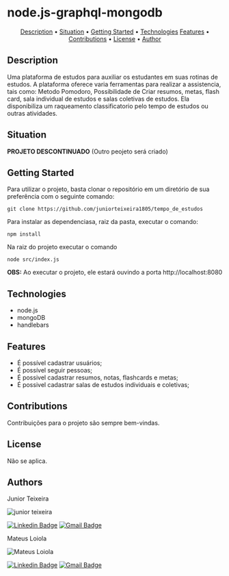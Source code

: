 # node.js-graphql-mongodb

<p align="center">
 <a href="#Description">Description</a> •
 <a href="#Situation">Situation</a> •
 <a href="#GettingStarted">Getting Started</a> • 
 <a href="#Technologies">Technologies</a>
 <a href="#Features">Features</a> • 
 <a href="#Contributions">Contributions</a> •
 <a href="#License">License</a> • 
 <a href="#Author">Author</a>
</p>

## Description
Uma plataforma de estudos para auxiliar os estudantes em suas rotinas de estudos. A plataforma oferece varia ferramentas para realizar a assistencia, tais como: Metodo Pomodoro, Possibilidade de Criar resumos, metas, flash card, sala individual de estudos e salas coletivas de estudos. Ela disponibiliza um raqueamento classificatorio pelo tempo de estudos ou outras atividades.

## Situation
**PROJETO DESCONTINUADO**
(Outro peojeto será criado)

## Getting Started
Para utilizar o projeto, basta clonar o repositório em um diretório de sua preferência com o seguinte comando:
```
git clone https://github.com/juniorteixeira1805/tempo_de_estudos
```
Para instalar as dependenciasa, raiz da pasta, executar o comando:
```
npm install
```
Na raiz do projeto executar o comando
```
node src/index.js
```
<span><strong>OBS:</strong> Ao executar o projeto, ele estará ouvindo a porta http://localhost:8080</span>

## Technologies
- node.js
- mongoDB
- handlebars

## Features
- É possível cadastrar usuários;
- É possível seguir pessoas;
- É possivel cadastrar resumos, notas, flashcards e metas;
- É possivel cadastrar salas de estudos individuais e coletivas;

## Contributions
Contribuições para o projeto são sempre bem-vindas.

## License
Não se aplica.

## Authors
Junior Teixeira

<img src="https://avatars.githubusercontent.com/u/49037876?s=96&v=4" alt="junior teixeira"></img>

[![Linkedin Badge](https://img.shields.io/badge/-Gilvan%20Carlos-3355cc?style=flat-square&logo=Linkedin&logoColor=white&link=https://www.linkedin.com/in/gilvan-carlos/)](https://www.linkedin.com/in/gilvan-carlos/) 
[![Gmail Badge](https://img.shields.io/badge/-juniorteixeira1805@gmail.com-3355cc?style=flat-square&logo=Gmail&logoColor=white&link=mailto:juniorteixeira1805@gmail.com)](mailto:juniorteixeira1805@gmail.com)

Mateus Loiola

<img src="https://avatars.githubusercontent.com/u/47755555?s=96&v=4" alt="Mateus Loiola"></img>

[![Linkedin Badge](https://img.shields.io/badge/-Mateus%20Loiola-3355cc?style=flat-square&logo=Linkedin&logoColor=white&link=https://www.linkedin.com/in/mateus-santos-aa0623196/)](https://www.linkedin.com/in/mateus-santos-aa0623196/) 
[![Gmail Badge](https://img.shields.io/badge/-loiolamateus7@gmail.com-3355cc?style=flat-square&logo=Gmail&logoColor=white&link=mailto:loiolamateus7@gmail.com)](mailto:loiolamateus7@gmail.com)
